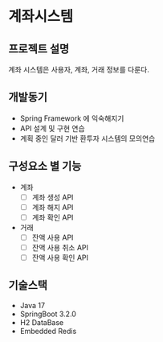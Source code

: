 # 계좌시스템
## 프로젝트 설명

계좌 시스템은 사용자, 계좌, 거래 정보를 다룬다.


## 개발동기
- Spring Framework 에 익숙해지기
- API 설계 및 구현 연습
- 계획 중인 달러 기반 환투자 시스템의 모의연습

## 구성요소 별 기능
- 계좌
  - [ ] 계좌 생성 API
  - [ ] 계좌 해지 API
  - [ ] 계좌 확인 API
- 거래
  - [ ] 잔액 사용 API
  - [ ] 잔액 사용 취소 API
  - [ ] 잔액 사용 확인 API

## 기술스택
- Java 17
- SpringBoot 3.2.0
- H2 DataBase
- Embedded Redis 